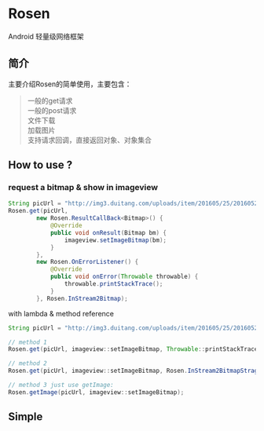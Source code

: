 # Rosen
Android 轻量级网络框架

## 简介
主要介绍Rosen的简单使用，主要包含：

>一般的get请求 </br>
一般的post请求 </br>
文件下载 </br>
加载图片 </br>
支持请求回调，直接返回对象、对象集合 </br>





## How to use ?

### request a bitmap &amp; show in imageview

```java
String picUrl = "http://img3.duitang.com/uploads/item/201605/25/20160525093455_Qa2yR.thumb.700_0.jpeg";
Rosen.get(picUrl,
        new Rosen.ResultCallBack<Bitmap>() {
            @Override
            public void onResult(Bitmap bm) {
                imageview.setImageBitmap(bm);
            }
        },
        new Rosen.OnErrorListener() {
            @Override
            public void onError(Throwable throwable) {
                throwable.printStackTrace();
            }
        }, Rosen.InStream2Bitmap);

```


with lambda &amp; method reference
```java
String picUrl = "http://img3.duitang.com/uploads/item/201605/25/20160525093455_Qa2yR.thumb.700_0.jpeg";

// method 1
Rosen.get(picUrl, imageview::setImageBitmap, Throwable::printStackTrace, Rosen.InStream2Bitmap);

// method 2
Rosen.get(picUrl, imageview::setImageBitmap, Rosen.InStream2BitmapStragegy);

// method 3 just use getImage:
Rosen.getImage(picUrl, imageview::setImageBitmap);

```


## Simple
